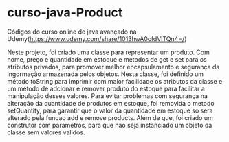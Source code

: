 # curso-java-Product

Códigos do curso online de java avançado na Udemy(https://www.udemy.com/share/1013hwA0cfdVlTQn4=/)

Neste projeto, foi criado uma classe para representar um produto. Com nome, preço e quantidade em estoque e metodos de get e set para os atributos privados, para promover melhor encapsulamento e segurança da ingormação armazenada pelos objetos. 
Nesta classe, foi definido um método toString para imprimir com maior facilidade os atributos da classe e um método de adcionar e remover produto do estoque para facilitar a manipulação desses valores. 
Para evitar problemas com segurança na alteração da quantidade de produtos em estoque, foi removida o metodo setQuantity, para garantir que o valor da quantidade em estoque so sera alterado pela funcao add e remove products.
Além de que, foi criado um construtor com parametros, para que nao seja instanciado um objeto da classe sem valores validos.
